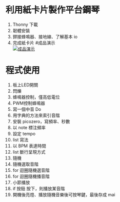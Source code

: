 # 利用紙卡片製作平台鋼琴
1. Thonny 下載
1. 韌體安裝
1. 銲接蜂鳴器、接地線、了解基本 io
1. 完成紙卡片
#成品演示  
[![成品演示](https://img.youtube.com/vi/vWDxTQUnj-A/0.jpg)](https://www.youtube.com/watch?v=vWDxTQUnj-A)
# 程式使用
1. 板上LED開關
2. 閃爍
3. 蜂鳴器控制，僅高低電位
4. PWM控制蜂鳴器
5. 寫一個中音 Do
6. 用字典的方法來索引音階
7. 安裝 picozero，寫頻率、秒數
8. 以 note 標注頻率
9. 設定 tempo
10. list 寫法
11. 以 BPM 表達時間
12. list 斷行呈現方式
13. 隨機
14. 隨機選取音階
15. for 迴圈隨機選音階
16. for 迴圈隨機播音階
17. 小節播放
18. if 按鈕 按下，則播放某音階
19. 開機後亮燈、播放隨機音樂後可按琴鍵，最後存成 mai 